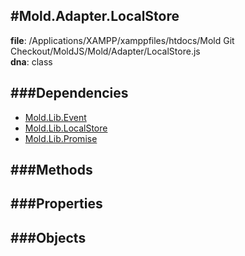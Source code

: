 
#Mold.Adapter.LocalStore
---------------------------------------

__file__: /Applications/XAMPP/xamppfiles/htdocs/Mold Git Checkout/MoldJS/Mold/Adapter/LocalStore.js  
__dna__: class  


	






###Dependencies
--------------

* [Mold.Lib.Event](../../Mold/Lib/Event.md) 
* [Mold.Lib.LocalStore](../../Mold/Lib/LocalStore.md) 
* [Mold.Lib.Promise](../../Mold/Lib/Promise.md) 



   
###Methods
--------------
 

 
  
###Properties
-------------


 

###Objects
------------



		
